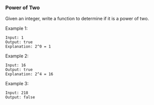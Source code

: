 ### Power of Two

Given an integer, write a function to determine if it is a power of two.

Example 1:

```
Input: 1
Output: true 
Explanation: 2^0 = 1
```

Example 2:

```
Input: 16
Output: true
Explanation: 2^4 = 16
```
Example 3:

```
Input: 218
Output: false
```